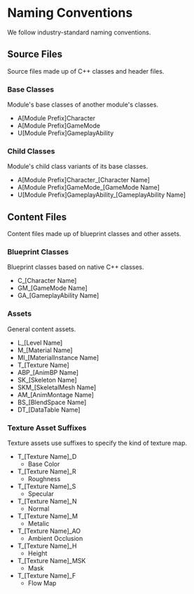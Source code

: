 # Naming Conventions
We follow industry-standard naming conventions.



## Source Files
Source files made up of C++ classes and header files.

### Base Classes
Module's base classes of another module's classes.
- A[Module Prefix]Character
- A[Module Prefix]GameMode
- U[Module Prefix]GameplayAbility

### Child Classes
Module's child class variants of its base classes.
- A[Module Prefix]Character_[Character Name]
- A[Module Prefix]GameMode_[GameMode Name]
- U[Module Prefix]GameplayAbility_[GameplayAbility Name]


## Content Files
Content files made up of blueprint classes and other assets.

### Blueprint Classes
Blueprint classes based on native C++ classes.
- C_[Character Name]
- GM_[GameMode Name]
- GA_[GameplayAbility Name]

### Assets
General content assets.
- L_[Level Name]
- M_[Material Name]
- MI_[MaterialInstance Name]
- T_[Texture Name]
- ABP_[AnimBP Name]
- SK_[Skeleton Name]
- SKM_[SkeletalMesh Name]
- AM_[AnimMontage Name]
- BS_[BlendSpace Name]
- DT_[DataTable Name]

### Texture Asset Suffixes
Texture assets use suffixes to specify the kind of texture map.
- T_[Texture Name]_D
	- Base Color
- T_[Texture Name]_R
	- Roughness
- T_[Texture Name]_S
	- Specular
- T_[Texture Name]_N
	- Normal
- T_[Texture Name]_M
	- Metalic
- T_[Texture Name]_AO
	- Ambient Occlusion
- T_[Texture Name]_H
	- Height
- T_[Texture Name]_MSK
	- Mask
- T_[Texture Name]_F
	- Flow Map
